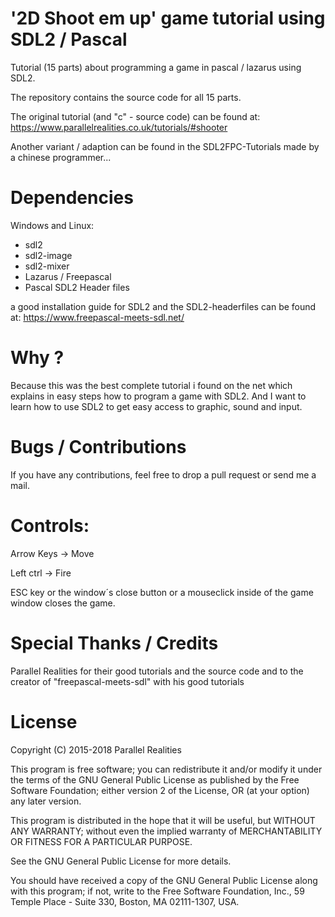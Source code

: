 # '2D Shoot em up' game tutorial using SDL2 / Pascal

Tutorial (15 parts) about programming a game in pascal / lazarus using SDL2.

The repository contains the source code for all 15 parts.

The original tutorial (and "c" - source code) can be found at: https://www.parallelrealities.co.uk/tutorials/#shooter

Another variant / adaption can be found in the SDL2FPC-Tutorials made by a chinese programmer...  

# Dependencies

Windows and Linux:

* sdl2
* sdl2-image
* sdl2-mixer
* Lazarus / Freepascal
* Pascal SDL2 Header files 

a good installation guide for SDL2 and the SDL2-headerfiles can be found at:  https://www.freepascal-meets-sdl.net/

# Why ?

Because this was the best complete tutorial i found on the net which explains in easy steps how to program a game with SDL2. 
And I want to learn how to use SDL2 to get easy access to graphic, sound and input.

# Bugs / Contributions 

If you have any contributions, feel free to drop a pull request or send me a mail.

# Controls:

Arrow Keys -> Move

Left ctrl -> Fire

ESC key or the window´s close button or a mouseclick inside of the game window closes the game.

# Special Thanks / Credits

Parallel Realities for their good tutorials and the source code and
to the creator of "freepascal-meets-sdl" with his good tutorials

# License

Copyright (C) 2015-2018 Parallel Realities

This program is free software; you can redistribute it and/or
modify it under the terms of the GNU General Public License
as published by the Free Software Foundation; either version 2
of the License, OR (at your option) any later version.

This program is distributed in the hope that it will be useful,
but WITHOUT ANY WARRANTY; without even the implied warranty of
MERCHANTABILITY OR FITNESS FOR A PARTICULAR PURPOSE.

See the GNU General Public License for more details.

You should have received a copy of the GNU General Public License
along with this program; if not, write to the Free Software
Foundation, Inc., 59 Temple Place - Suite 330, Boston, MA  02111-1307, USA.

